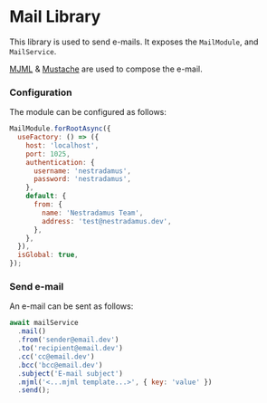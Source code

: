 # Mail Library

This library is used to send e-mails. It exposes the `MailModule`, and `MailService`.

[MJML](https://mjml.io) & [Mustache](https://github.com/janl/mustache.js) are used to compose the e-mail.

### Configuration

The module can be configured as follows:

```js
MailModule.forRootAsync({
  useFactory: () => ({
    host: 'localhost',
    port: 1025,
    authentication: {
      username: 'nestradamus',
      password: 'nestradamus',
    },
    default: {
      from: {
        name: 'Nestradamus Team',
        address: 'test@nestradamus.dev',
      },
    },
  }),
  isGlobal: true,
});
```

### Send e-mail

An e-mail can be sent as follows:

```js
await mailService
  .mail()
  .from('sender@email.dev')
  .to('recipient@email.dev')
  .cc('cc@email.dev')
  .bcc('bcc@email.dev')
  .subject('E-mail subject')
  .mjml('<...mjml template...>', { key: 'value' })
  .send();
```
